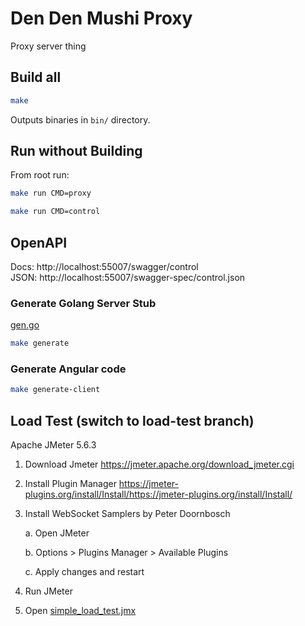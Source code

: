 # Den Den Mushi Proxy

Proxy server thing

## Build all
```bash
make
```
Outputs binaries in `bin/` directory.

## Run without Building

From root run:
```bash
make run CMD=proxy
```
```bash
make run CMD=control
```

## OpenAPI

Docs: http://localhost:55007/swagger/control <br>
JSON: http://localhost:55007/swagger-spec/control.json

### Generate Golang Server Stub
[gen.go](openapi/control/gen.go)

```bash
make generate
```

### Generate Angular code
```bash
make generate-client
```
## Load Test (switch to load-test branch)

Apache JMeter 5.6.3

1. Download Jmeter
   https://jmeter.apache.org/download_jmeter.cgi

2. Install Plugin Manager
   https://jmeter-plugins.org/install/Install/https://jmeter-plugins.org/install/Install/

3. Install WebSocket Samplers by Peter Doornbosch

   a. Open JMeter

   b. Options > Plugins Manager > Available Plugins

   c. Apply changes and restart

4. Run JMeter

5. Open [simple_load_test.jmx](simple_load_test.jmx)